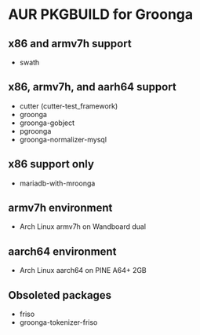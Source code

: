 AUR PKGBUILD for Groonga
===

## x86 and armv7h support

* swath

## x86, armv7h, and aarh64 support

* cutter (cutter-test_framework)
* groonga
* groonga-gobject
* pgroonga
* groonga-normalizer-mysql

## x86 support only

* mariadb-with-mroonga

## armv7h environment

* Arch Linux armv7h on Wandboard dual

## aarch64 environment

* Arch Linux aarch64 on PINE A64+ 2GB

## Obsoleted packages

* friso
* groonga-tokenizer-friso
